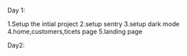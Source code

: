 Day 1:

1.Setup the intial project
2.setup sentry
3.setup dark mode
4.home,customers,ticets page
5.landing page

Day2:
